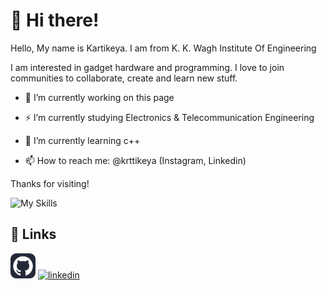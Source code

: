 # 👋 Hi there! 

 Hello, My name is Kartikeya. I am from K. K. Wagh Institute Of Engineering 

I am interested in gadget hardware and programming.
I love to join communities to collaborate, create and learn new stuff.

- 📝 I’m currently working on this page
- ⚡ I’m currently studying Electronics & Telecommunication Engineering
- 🌱 I’m currently learning c++

- 📫 How to reach me: @krttikeya (Instagram, Linkedin)

Thanks for visiting!

![My Skills](https://skillicons.dev/icons?i=html,c,cpp,py,blender,matlab,arduino)

## 🔗 Links 
[<img src='https://github.com/tandpfun/skill-icons/raw/main/icons/Github-Dark.svg' alt='github' height='40'>](https://github.com/krttikeya) [<img src="https://skillicons.dev/icons?i=linkedin" alt='linkedin' height='40'>](https://www.linkedin.com/in/krttikeya/) 

